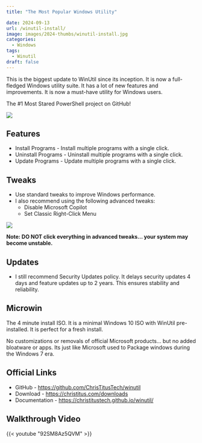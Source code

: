 ```yaml
---
title: "The Most Popular Windows Utility"

date: 2024-09-13
url: /winutil-install/
image: images/2024-thumbs/winutil-install.jpg
categories:
  - Windows
tags:
  - Winutil 
draft: false
---
```

This is the biggest update to WinUtil since its inception. It is now a full-fledged Windows utility suite. It has a lot of new features and improvements. It is now a must-have utility for Windows users.
<!--more-->
The #1 Most Stared PowerShell project on GitHub!

![](/images/2024/winutil-install/top-powershell.png)

## Features

- Install Programs - Install multiple programs with a single click.
- Uninstall Programs - Uninstall multiple programs with a single click.
- Update Programs - Update multiple programs with a single click.

## Tweaks

- Use standard tweaks to improve Windows performance.
- I also recommend using the following advanced tweaks:
  - Disable Microsoft Copilot
  - Set Classic Right-Click Menu

![](/images/2024/winutil-install/advanced-tweaks.png)

**Note: DO NOT click everything in advanced tweaks... your system may become unstable.**

## Updates

- I still recommend Security Updates policy. It delays security updates 4 days and feature updates up to 2 years. This ensures stability and reliability.

## Microwin

The 4 minute install ISO. It is a minimal Windows 10 ISO with WinUtil pre-installed. It is perfect for a fresh install.

No customizations or removals of official Microsoft products... but no added bloatware or apps. Its just like Microsoft used to Package windows during the Windows 7 era.

## Official Links

- GitHub - <https://github.com/ChrisTitusTech/winutil>
- Download - <https://christitus.com/downloads>
- Documentation - <https://christitustech.github.io/winutil/>

## Walkthrough Video

{{< youtube "92SM8Az5QVM" >}}
